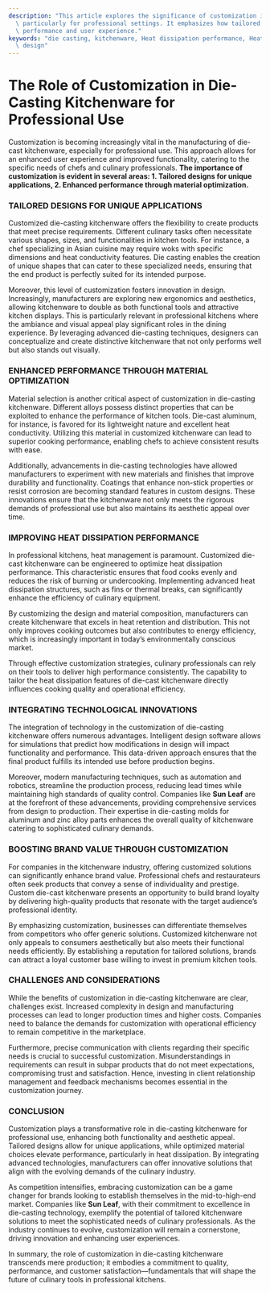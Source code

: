 ```yaml
---
description: "This article explores the significance of customization in die-casting kitchenware,\
  \ particularly for professional settings. It emphasizes how tailored solutions enhance\
  \ performance and user experience."
keywords: "die casting, kitchenware, Heat dissipation performance, Heat dissipation optimization\
  \ design"
---
```

# The Role of Customization in Die-Casting Kitchenware for Professional Use

Customization is becoming increasingly vital in the manufacturing of die-cast kitchenware, especially for professional use. This approach allows for an enhanced user experience and improved functionality, catering to the specific needs of chefs and culinary professionals. **The importance of customization is evident in several areas: 1. Tailored designs for unique applications, 2. Enhanced performance through material optimization.**

### TAILORED DESIGNS FOR UNIQUE APPLICATIONS

Customized die-casting kitchenware offers the flexibility to create products that meet precise requirements. Different culinary tasks often necessitate various shapes, sizes, and functionalities in kitchen tools. For instance, a chef specializing in Asian cuisine may require woks with specific dimensions and heat conductivity features. Die casting enables the creation of unique shapes that can cater to these specialized needs, ensuring that the end product is perfectly suited for its intended purpose.

Moreover, this level of customization fosters innovation in design. Increasingly, manufacturers are exploring new ergonomics and aesthetics, allowing kitchenware to double as both functional tools and attractive kitchen displays. This is particularly relevant in professional kitchens where the ambiance and visual appeal play significant roles in the dining experience. By leveraging advanced die-casting techniques, designers can conceptualize and create distinctive kitchenware that not only performs well but also stands out visually.

### ENHANCED PERFORMANCE THROUGH MATERIAL OPTIMIZATION

Material selection is another critical aspect of customization in die-casting kitchenware. Different alloys possess distinct properties that can be exploited to enhance the performance of kitchen tools. Die-cast aluminum, for instance, is favored for its lightweight nature and excellent heat conductivity. Utilizing this material in customized kitchenware can lead to superior cooking performance, enabling chefs to achieve consistent results with ease.

Additionally, advancements in die-casting technologies have allowed manufacturers to experiment with new materials and finishes that improve durability and functionality. Coatings that enhance non-stick properties or resist corrosion are becoming standard features in custom designs. These innovations ensure that the kitchenware not only meets the rigorous demands of professional use but also maintains its aesthetic appeal over time.

### IMPROVING HEAT DISSIPATION PERFORMANCE

In professional kitchens, heat management is paramount. Customized die-cast kitchenware can be engineered to optimize heat dissipation performance. This characteristic ensures that food cooks evenly and reduces the risk of burning or undercooking. Implementing advanced heat dissipation structures, such as fins or thermal breaks, can significantly enhance the efficiency of culinary equipment.

By customizing the design and material composition, manufacturers can create kitchenware that excels in heat retention and distribution. This not only improves cooking outcomes but also contributes to energy efficiency, which is increasingly important in today’s environmentally conscious market. 

Through effective customization strategies, culinary professionals can rely on their tools to deliver high performance consistently. The capability to tailor the heat dissipation features of die-cast kitchenware directly influences cooking quality and operational efficiency.

### INTEGRATING TECHNOLOGICAL INNOVATIONS

The integration of technology in the customization of die-casting kitchenware offers numerous advantages. Intelligent design software allows for simulations that predict how modifications in design will impact functionality and performance. This data-driven approach ensures that the final product fulfills its intended use before production begins.

Moreover, modern manufacturing techniques, such as automation and robotics, streamline the production process, reducing lead times while maintaining high standards of quality control. Companies like **Sun Leaf** are at the forefront of these advancements, providing comprehensive services from design to production. Their expertise in die-casting molds for aluminum and zinc alloy parts enhances the overall quality of kitchenware catering to sophisticated culinary demands.

### BOOSTING BRAND VALUE THROUGH CUSTOMIZATION

For companies in the kitchenware industry, offering customized solutions can significantly enhance brand value. Professional chefs and restaurateurs often seek products that convey a sense of individuality and prestige. Custom die-cast kitchenware presents an opportunity to build brand loyalty by delivering high-quality products that resonate with the target audience’s professional identity.

By emphasizing customization, businesses can differentiate themselves from competitors who offer generic solutions. Customized kitchenware not only appeals to consumers aesthetically but also meets their functional needs efficiently. By establishing a reputation for tailored solutions, brands can attract a loyal customer base willing to invest in premium kitchen tools.

### CHALLENGES AND CONSIDERATIONS

While the benefits of customization in die-casting kitchenware are clear, challenges exist. Increased complexity in design and manufacturing processes can lead to longer production times and higher costs. Companies need to balance the demands for customization with operational efficiency to remain competitive in the marketplace.

Furthermore, precise communication with clients regarding their specific needs is crucial to successful customization. Misunderstandings in requirements can result in subpar products that do not meet expectations, compromising trust and satisfaction. Hence, investing in client relationship management and feedback mechanisms becomes essential in the customization journey.

### CONCLUSION

Customization plays a transformative role in die-casting kitchenware for professional use, enhancing both functionality and aesthetic appeal. Tailored designs allow for unique applications, while optimized material choices elevate performance, particularly in heat dissipation. By integrating advanced technologies, manufacturers can offer innovative solutions that align with the evolving demands of the culinary industry.

As competition intensifies, embracing customization can be a game changer for brands looking to establish themselves in the mid-to-high-end market. Companies like **Sun Leaf**, with their commitment to excellence in die-casting technology, exemplify the potential of tailored kitchenware solutions to meet the sophisticated needs of culinary professionals. As the industry continues to evolve, customization will remain a cornerstone, driving innovation and enhancing user experiences. 

In summary, the role of customization in die-casting kitchenware transcends mere production; it embodies a commitment to quality, performance, and customer satisfaction—fundamentals that will shape the future of culinary tools in professional kitchens.
